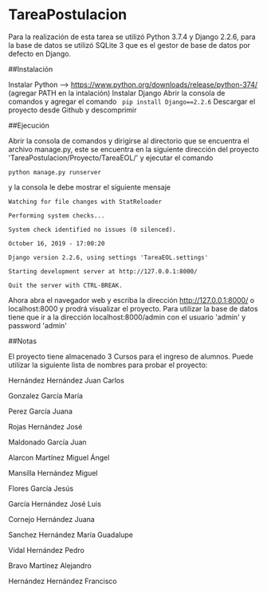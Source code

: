 # TareaPostulacion

Para la realización de esta tarea se utilizó Python 3.7.4 y Django 2.2.6, para la base de datos se utilizó SQLite 3 que es el gestor de base de datos por defecto en Django.

##Instalación

Instalar Python --> https://www.python.org/downloads/release/python-374/ (agregar PATH en la intalación)
Instalar Django
    Abrir la consola de comandos y agregar el comando
       ``` pip install Django==2.2.6```
Descargar el proyecto desde Github y descomprimir

##Ejecución 

Abrir la consola de comandos y dirigirse al directorio que se encuentra el archivo manage.py, este se encuentra en la siguiente dirección del proyecto 'TareaPostulacion/Proyecto/TareaEOL/' y ejecutar el comando
```
python manage.py runserver
```
y la consola le debe mostrar el siguiente mensaje 
```
Watching for file changes with StatReloader

Performing system checks...

System check identified no issues (0 silenced).

October 16, 2019 - 17:00:20

Django version 2.2.6, using settings 'TareaEOL.settings'

Starting development server at http://127.0.0.1:8000/

Quit the server with CTRL-BREAK.
```


Ahora abra el navegador web y escriba la dirección http://127.0.0.1:8000/ o localhost:8000 y prodrá visualizar el proyecto.
Para utilizar la base de datos tiene que ir a la dirección localhost:8000/admin con el usuario 'admin' y password 'admin'


##Notas

El proyecto tiene almacenado 3 Cursos para el ingreso de alumnos.
Puede utilizar la siguiente lista de nombres para probar el proyecto:

Hernández Hernández Juan Carlos

Gonzalez García María 

Perez García Juana 

Rojas Hernández José 

Maldonado García Juan 

Alarcon Martínez Miguel Ángel 

Mansilla Hernández Miguel 

Flores García Jesús 

García Hernández José Luis 

Cornejo Hernández Juana 

Sanchez Hernández María Guadalupe 

Vidal Hernández Pedro 

Bravo Martínez Alejandro 

Hernández Hernández Francisco 
